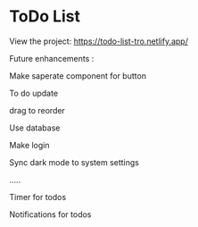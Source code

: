 # ToDo List

View the project: https://todo-list-tro.netlify.app/

Future enhancements :

Make saperate component for button

To do update

drag to reorder

Use database 

Make login

Sync dark mode to system settings

.....

Timer for todos

Notifications for todos
